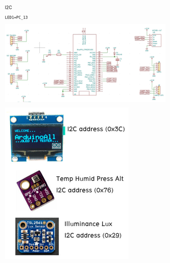 I2C 

```
LED1=PC_13  
```

![ScreenShot](https://github.com/worrajak/STM32-Micro2562/blob/master/Lab6-I2C/STM32_Citcuit-2.jpg?raw=true)

![ScreenShot](https://github.com/worrajak/STM32-Micro2562/blob/master/Lab6-I2C/uCCC071.jpg?raw=true)
